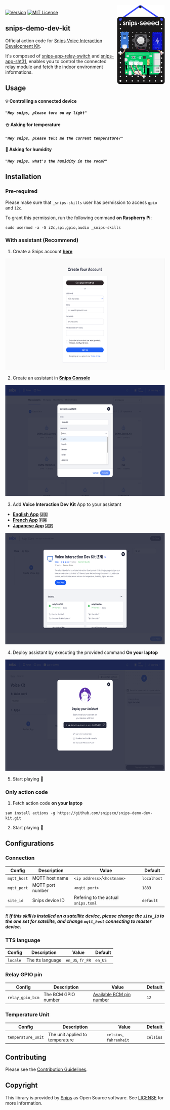 <img align="right" src="docs/devKit.png" width="150">

[![Version](https://img.shields.io/badge/snips--demo--dev--kit-v0.3.0-green.svg)](https://github.com/snipsco/snips-demo-dev-kit/blob/master/)
[![MIT License](https://img.shields.io/badge/license-MIT-blue.svg)](https://github.com/snipsco/snips-demo-dev-kit/blob/master/LICENSE)

## snips-demo-dev-kit

Official action code for [Snips Voice Interaction Development Kit](https://www.seeedstudio.com/snips.html).

It's composed of [snips-app-relay-switch](https://github.com/snipsco/snips-app-relay-switch/) and [snips-app-sht31](https://github.com/snipsco/snips-app-sht31/), enables you to control the connected relay module and fetch the indoor environment informations.

## Usage

#### :bulb: Controlling a connected device

***```"Hey snips, please turn on my light"```***

#### :snowman: Asking for temperature

***```"Hey snips, please tell me the current temperature?"```***

#### :bamboo: Asking for humidity

***```"Hey snips, what's the humidity in the room?"```***

## Installation

### Pre-required

Please make sure that `_snips-skills` user has permission to access `gpio` and `i2c`.

To grant this permission, run the following command **on Raspberry Pi**:

```
sudo usermod -a -G i2c,spi,gpio,audio _snips-skills
```

### With assistant (Recommend)

1. Create a Snips account **[here](https://console.snips.ai/signup)**

<p align="center">
    <img src="docs/register.png" height="350">
</p>

2. Create an assistant in **[Snips Console](https://console.snips.ai/)**

<p align="center">
    <img src="docs/createAssistant.png" height="350">
</p>

3. Add **Voice Interaction Dev Kit** App to your assistant

- **[English App](https://console.snips.ai/store/en/skill_327kQdNonx85) :us:**
- **[French App](https://console.snips.ai/store/fr/skill_m6Aoky9NQ5w) :fr:**
- **[Japanese App](https://console.snips.ai/store/ja/skill_gyP2M63X74o) :jp:**

<p align="center">
    <img src="docs/addApp.png" height="350">
</p>

4. Deploy assistant by executing the provided command **On your laptop**

<p align="center">
    <img src="docs/deployAssistant.png" height="350">
</p>

5. Start playing **:rocket:**

### Only action code

1. Fetch action code **on your laptop**

```
sam install actions -g https://github.com/snipsco/snips-demo-dev-kit.git
```

2. Start playing **:rocket:**

## Configurations

### Connection

| Config | Description | Value | Default |
| --- | --- | --- | --- |
| `mqtt_host` | MQTT host name | `<ip address>`/`<hostname>` | `localhost` |
| `mqtt_port` | MQTT port number | `<mqtt port>` | `1883` |
| `site_id` | Snips device ID | Refering to the actual `snips.toml` | `default` |

##### :bangbang: ***If this skill is installed on a satellite device, please change the `site_id` to the one set for satellite, and change `mqtt_host` connecting to master device.***

### TTS language

| Config | Description | Value | Default |
| --- | --- | --- | --- |
| `locale` | The tts language | `en_US`, `fr_FR` | `en_US` |

### Relay GPIO pin

| Config | Description | Value | Default |
| --- | --- | --- | --- |
| `relay_gpio_bcm` | The BCM GPIO number | [Available BCM pin number](https://www.raspberrypi.org/documentation/usage/gpio/README.md) | `12` |

### Temperature Unit

| Config | Description | Value | Default |
| --- | --- | --- | --- |
| `temperature_unit` | The unit applied to temperature | `celsius`, `fahrenheit` | `celsius` |

## Contributing

Please see the [Contribution Guidelines](https://github.com/snipsco/snips-demo-dev-kit/blob/master/CONTRIBUTING.md).

## Copyright

This library is provided by [Snips](https://www.snips.ai) as Open Source software. See [LICENSE](https://github.com/snipsco/snips-demo-dev-kit/blob/master/LICENSE) for more information.
